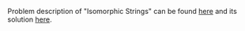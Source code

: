 Problem description of "Isomorphic Strings" can be found [here](https://leetcode.com/problems/isomorphic-strings/description/) and its solution [here](https://github.com/aurimas13/LeetCode-HackerRank-MAANG/blob/main/LeetCode/Python%20Solutions/Isomorphic%20Strings/isomorphic.py).
